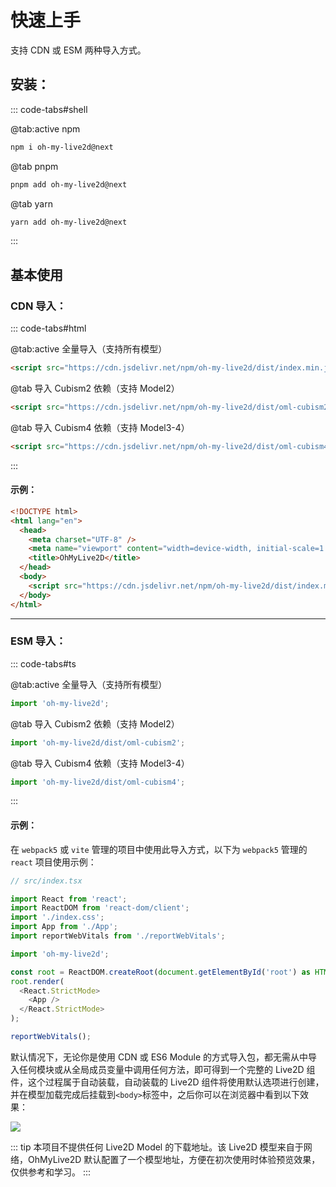 # 快速上手

支持 CDN 或 ESM 两种导入方式。

## 安装：

::: code-tabs#shell

@tab:active npm

```bash
npm i oh-my-live2d@next
```

@tab pnpm

```bash
pnpm add oh-my-live2d@next
```

@tab yarn

```bash
yarn add oh-my-live2d@next
```

:::

## 基本使用

### CDN 导入：

::: code-tabs#html

@tab:active 全量导入（支持所有模型）

```html
<script src="https://cdn.jsdelivr.net/npm/oh-my-live2d/dist/index.min.js"></script>
```

@tab 导入 Cubism2 依赖（支持 Model2）

```html
<script src="https://cdn.jsdelivr.net/npm/oh-my-live2d/dist/oml-cubism2.min.js"></script>
```

@tab 导入 Cubism4 依赖（支持 Model3-4）

```html
<script src="https://cdn.jsdelivr.net/npm/oh-my-live2d/dist/oml-cubism4.min.js"></script>
```

:::

#### 示例：

```html
<!DOCTYPE html>
<html lang="en">
  <head>
    <meta charset="UTF-8" />
    <meta name="viewport" content="width=device-width, initial-scale=1.0" />
    <title>OhMyLive2D</title>
  </head>
  <body>
    <script src="https://cdn.jsdelivr.net/npm/oh-my-live2d/dist/index.min.js"></script>
  </body>
</html>
```

---

### ESM 导入：

::: code-tabs#ts

@tab:active 全量导入（支持所有模型）

```ts
import 'oh-my-live2d';
```

@tab 导入 Cubism2 依赖（支持 Model2）

```ts
import 'oh-my-live2d/dist/oml-cubism2';
```

@tab 导入 Cubism4 依赖（支持 Model3-4）

```ts
import 'oh-my-live2d/dist/oml-cubism4';
```

:::

#### 示例：

在 `webpack5` 或 `vite` 管理的项目中使用此导入方式，以下为 `webpack5` 管理的 `react` 项目使用示例：

```ts
// src/index.tsx

import React from 'react';
import ReactDOM from 'react-dom/client';
import './index.css';
import App from './App';
import reportWebVitals from './reportWebVitals';

import 'oh-my-live2d';

const root = ReactDOM.createRoot(document.getElementById('root') as HTMLElement);
root.render(
  <React.StrictMode>
    <App />
  </React.StrictMode>
);

reportWebVitals();
```

默认情况下，无论你是使用 CDN 或 ES6 Module 的方式导入包，都无需从中导入任何模块或从全局成员变量中调用任何方法，即可得到一个完整的 Live2D 组件，这个过程属于自动装载，自动装载的 Live2D 组件将使用默认选项进行创建，并在模型加载完成后挂载到`<body>`标签中，之后你可以在浏览器中看到以下效果：

![](https://loclink-1259720482.cos.ap-beijing.myqcloud.com/image/202301171541453.gif)

::: tip
本项目不提供任何 Live2D Model 的下载地址。该 Live2D 模型来自于网络，OhMyLive2D 默认配置了一个模型地址，方便在初次使用时体验预览效果，仅供参考和学习。
:::
